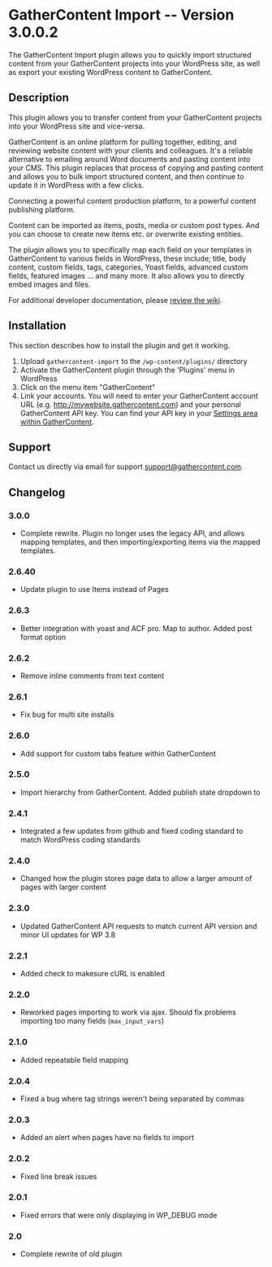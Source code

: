 # GatherContent Import -- Version 3.0.0.2 #

The GatherContent Import plugin allows you to quickly import structured content from your GatherContent projects into your WordPress site, as well as export your existing WordPress content to GatherContent.

## Description ##

This plugin allows you to transfer content from your GatherContent projects into your WordPress site and vice-versa.

GatherContent is an online platform for pulling together, editing, and reviewing website content with your clients and colleagues. It's a reliable alternative to emailing around Word documents and pasting content into your CMS. This plugin replaces that process of copying and pasting content and allows you to bulk import structured content, and then continue to update it in WordPress with a few clicks.

Connecting a powerful content production platform, to a powerful content publishing platform.

Content can be imported as items, posts, media or custom post types. And you can choose to create new items etc. or overwrite existing entities.

The plugin allows you to specifically map each field on your templates in GatherContent to various fields in WordPress, these include; title, body content, custom fields, tags, categories, Yoast fields, advanced custom fields, featured images &hellip; and many more. It also allows you to directly embed images and files.

For additional developer documentation, please [review the wiki](https://github.com/gathercontent/wordpress-plugin/wiki).

## Installation ##

This section describes how to install the plugin and get it working.

1. Upload `gathercontent-import` to the `/wp-content/plugins/` directory
2. Activate the GatherContent plugin through the 'Plugins' menu in WordPress
3. Click on the menu item "GatherContent"
3. Link your accounts. You will need to enter your GatherContent account URL (e.g. http://mywebsite.gathercontent.com) and your personal GatherContent API key. You can find your API key in your [Settings area within GatherContent](https://gathercontent.com/developers/authentication/).

## Support ##
Contact us directly via email for support [support@gathercontent.com](mailto:support@gathercontent.com).

## Changelog ##

### 3.0.0 ###
* Complete rewrite. Plugin no longer uses the legacy API, and allows mapping templates, and then importing/exporting items via the mapped templates.

### 2.6.40 ###
* Update plugin to use Items instead of Pages

### 2.6.3 ###
* Better integration with yoast and ACF pro. Map to author. Added post format option

### 2.6.2 ###
* Remove inline comments from text content

### 2.6.1 ###
* Fix bug for multi site installs

### 2.6.0 ###
* Add support for custom tabs feature within GatherContent

### 2.5.0 ###
* Import hierarchy from GatherContent. Added publish state dropdown to

### 2.4.1 ###
* Integrated a few updates from github and fixed coding standard to match WordPress coding standards

### 2.4.0 ###
* Changed how the plugin stores page data to allow a larger amount of pages with larger content

### 2.3.0 ###
* Updated GatherContent API requests to match current API version and minor UI updates for WP 3.8

### 2.2.1 ###
* Added check to makesure cURL is enabled

### 2.2.0 ###
* Reworked pages importing to work via ajax. Should fix problems importing too many fields (`max_input_vars`)

### 2.1.0 ###
* Added repeatable field mapping

### 2.0.4 ###
* Fixed a bug where tag strings weren't being separated by commas

### 2.0.3 ###
* Added an alert when pages have no fields to import

### 2.0.2 ###
* Fixed line break issues

### 2.0.1 ###
* Fixed errors that were only displaying in WP_DEBUG mode

### 2.0 ###
* Complete rewrite of old plugin
